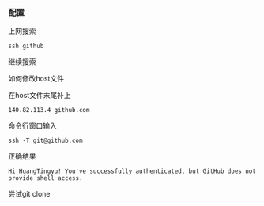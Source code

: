 ### 配置

上网搜索

```
ssh github
```



继续搜索

如何修改host文件

在host文件末尾补上

```
140.82.113.4 github.com
```



命令行窗口输入

```
ssh -T git@github.com
```

正确结果

```
Hi HuangTingyu! You've successfully authenticated, but GitHub does not provide shell access.
```



尝试git clone



